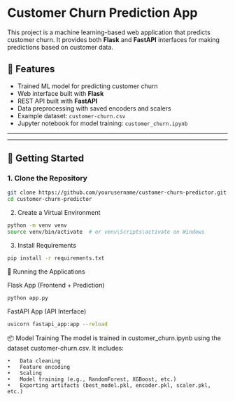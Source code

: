 # Customer Churn Prediction App

This project is a machine learning-based web application that predicts customer churn. It provides both **Flask** and **FastAPI** interfaces for making predictions based on customer data.

## 🧠 Features

- Trained ML model for predicting customer churn
- Web interface built with **Flask**
- REST API built with **FastAPI**
- Data preprocessing with saved encoders and scalers
- Example dataset: `customer-churn.csv`
- Jupyter notebook for model training: `customer_churn.ipynb`

---

---

## 🚀 Getting Started

### 1. Clone the Repository

```bash
git clone https://github.com/yourusername/customer-churn-predictor.git
cd customer-churn-predictor
```
2. Create a Virtual Environment
```bash
python -m venv venv
source venv/bin/activate  # or venv\Scripts\activate on Windows
```
3. Install Requirements
```bash
pip install -r requirements.txt
```
🧪 Running the Applications

Flask App (Frontend + Prediction)
```bash
python app.py
```
FastAPI App (API Interface)
```bash
uvicorn fastapi_app:app --reload
```
📦 Model Training
The model is trained in customer_churn.ipynb using the dataset customer-churn.csv. It includes: 

	•	Data cleaning 
	•	Feature encoding 
	•	Scaling 
	•	Model training (e.g., RandomForest, XGBoost, etc.) 
	•	Exporting artifacts (best_model.pkl, encoder.pkl, scaler.pkl, etc.) 

